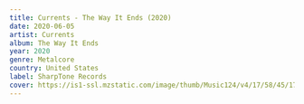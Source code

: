 ```yaml
---
title: Currents - The Way It Ends (2020)
date: 2020-06-05
artist: Currents
album: The Way It Ends
year: 2020
genre: Metalcore
country: United States
label: SharpTone Records
cover: https://is1-ssl.mzstatic.com/image/thumb/Music124/v4/17/58/45/1758457d-2144-f832-39ca-038a741a0f32/cover.jpg/1000x1000bb.jpg
---
```

